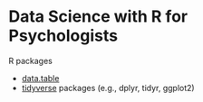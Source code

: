 # Data Science with R for Psychologists

R packages
* [data.table](https://cran.r-project.org/web/packages/data.table/vignettes/datatable-intro.html)
* [tidyverse](https://www.tidyverse.org/) packages (e.g., dplyr, tidyr, ggplot2)
